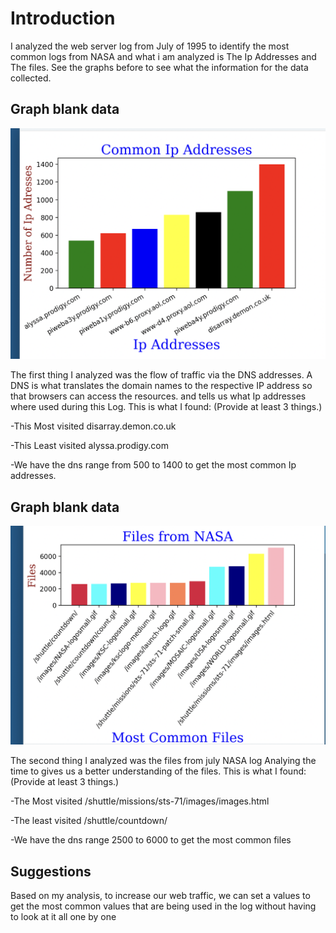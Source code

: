 # Introduction
I analyzed the web server log from July of 1995 to identify the most common logs from NASA and what i am analyzed is The Ip Addresses and The files. See the graphs before to see what the information for the data collected. 

## Graph __blank__ data

<img src="Ipaddresses.png">

The first thing I analyzed was the flow of traffic via the DNS addresses. A DNS is what translates the domain names to the respective IP address so that browsers can access the resources.  and tells us what Ip addresses where used during this Log. This is what I found: (Provide at least 3 things.) 

-This Most visited disarray.demon.co.uk 

-This Least visited alyssa.prodigy.com

-We have the dns range from 500 to 1400 to get the most common Ip addresses.


## Graph __blank__ data

<img src="Files.png">

The second thing I analyzed was the files from july NASA log Analying the time to gives us a better understanding of the files. This is what I found: (Provide at least 3 things.) 

-The Most visited /shuttle/missions/sts-71/images/images.html

-The least visited /shuttle/countdown/

-We have the dns range 2500 to 6000 to get the most common files 








## Suggestions
Based on my analysis, to increase our web traffic, we can
set a values to get the most common values that are being used in the log without having to look at it all one by one
